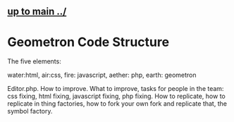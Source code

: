 ## [up to main ../](../)

# Geometron Code Structure

The five elements:

water:html, air:css, fire: javascript, aether: php, earth: geometron

Editor.php.  How to improve.  What to improve, tasks for people in the team: css fixing, html fixing, javascript fixing, php fixing.  How to replicate, how to replicate in thing factories, how to fork your own fork and replicate that, the symbol factory.